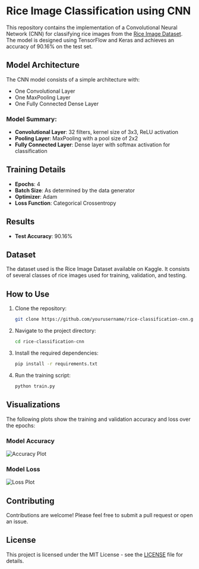 
# Rice Image Classification using CNN

This repository contains the implementation of a Convolutional Neural Network (CNN) for classifying rice images from the [Rice Image Dataset](https://www.kaggle.com/datasets/muratkokludataset/rice-image-dataset). The model is designed using TensorFlow and Keras and achieves an accuracy of 90.16% on the test set.

## Model Architecture
The CNN model consists of a simple architecture with:
- One Convolutional Layer
- One MaxPooling Layer
- One Fully Connected Dense Layer

### Model Summary:
- **Convolutional Layer**: 32 filters, kernel size of 3x3, ReLU activation
- **Pooling Layer**: MaxPooling with a pool size of 2x2
- **Fully Connected Layer**: Dense layer with softmax activation for classification

## Training Details
- **Epochs**: 4
- **Batch Size**: As determined by the data generator
- **Optimizer**: Adam
- **Loss Function**: Categorical Crossentropy

## Results
- **Test Accuracy**: 90.16%

## Dataset
The dataset used is the Rice Image Dataset available on Kaggle. It consists of several classes of rice images used for training, validation, and testing.

## How to Use
1. Clone the repository:
    ```bash
    git clone https://github.com/yourusername/rice-classification-cnn.git
    ```
2. Navigate to the project directory:
    ```bash
    cd rice-classification-cnn
    ```
3. Install the required dependencies:
    ```bash
    pip install -r requirements.txt
    ```
4. Run the training script:
    ```bash
    python train.py
    ```

## Visualizations
The following plots show the training and validation accuracy and loss over the epochs:

### Model Accuracy
![Accuracy Plot](path/to/accuracy_plot.png)

### Model Loss
![Loss Plot](path/to/loss_plot.png)

## Contributing
Contributions are welcome! Please feel free to submit a pull request or open an issue.

## License
This project is licensed under the MIT License - see the [LICENSE](LICENSE) file for details.

